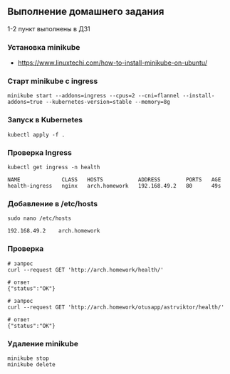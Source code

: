 ## Выполнение домашнего задания

1-2 пункт выполнены в ДЗ1

### Установка minikube

- https://www.linuxtechi.com/how-to-install-minikube-on-ubuntu/

### Старт minikube с ingress

```
minikube start --addons=ingress --cpus=2 --cni=flannel --install-addons=true --kubernetes-version=stable --memory=8g
```

### Запуск в Kubernetes

```
kubectl apply -f .
```

### Проверка Ingress

```
kubectl get ingress -n health

NAME             CLASS   HOSTS           ADDRESS        PORTS   AGE
health-ingress   nginx   arch.homework   192.168.49.2   80      49s
```

### Добавление в /etc/hosts

```
sudo nano /etc/hosts

192.168.49.2    arch.homework
```

### Проверка
```
# запрос
curl --request GET 'http://arch.homework/health/'

# ответ
{"status":"OK"}

# запрос
curl --request GET 'http://arch.homework/otusapp/astrviktor/health/'

# ответ
{"status":"OK"}

```

### Удаление minikube
```
minikube stop
minikube delete
```
